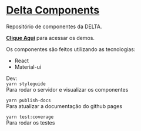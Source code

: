 # [Delta Components](https://deltasge.github.io/delta-components/)
Repositório de componentes da DELTA.  

[**Clique Aqui**](https://deltasge.github.io/delta-components/) para acessar os demos.

Os componentes são feitos utilizando as tecnologias:
 - React
 - Material-ui

Dev:  
```yarn styleguide```  
Para rodar o servidor e visualizar os componentes

```yarn publish-docs```  
Para atualizar a documentação do github pages

```yarn test:coverage```  
Para rodar os testes
